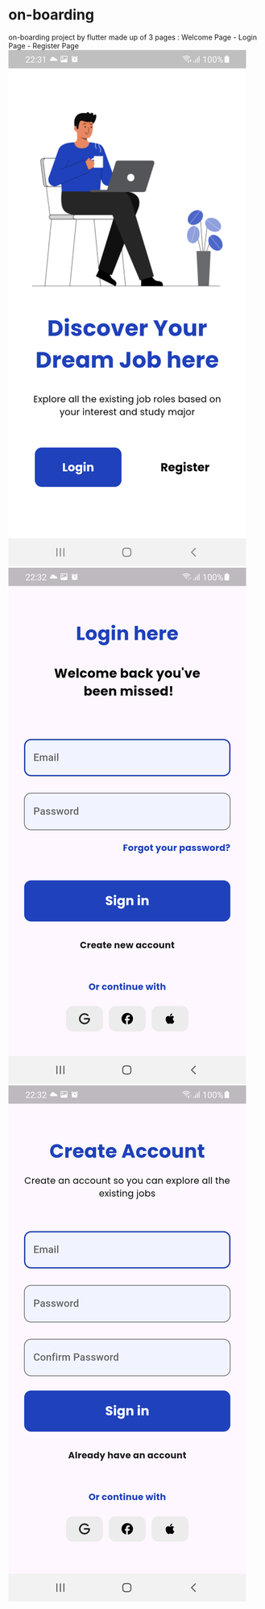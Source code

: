 # on-boarding
on-boarding project by flutter made up of 3 pages : Welcome Page - Login Page - Register Page
![](Welcome.png)
![](Login.png)
![](Register.png)
